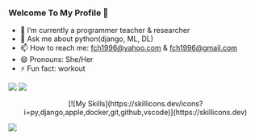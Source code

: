 ### Welcome To My Profile 👋

- 🔭 I’m currently a programmer teacher & researcher
- 💬 Ask me about python(django, ML, DL)
- 📫 How to reach me: fch1996@yahoo.com & fch1996@gmail.com 
- 😄 Pronouns: She/Her
- ⚡ Fun fact: workout

<img src="https://github-readme-stats.vercel.app/api/top-langs/?username=faatemehch&layout=compact&theme=radical">
<img src="https://github-readme-stats.vercel.app/api?username=faatemehch&show_icons=true&theme=radical"> 
<p align="center">
[![My Skills](https://skillicons.dev/icons?i=py,django,apple,docker,git,github,vscode)](https://skillicons.dev) 
</p>

<img src="https://komarev.com/ghpvc/?username=faatemehch">
